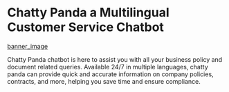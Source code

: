 # **Chatty Panda a Multilingual Customer Service Chatbot**

[banner_image](app_banner.png "Banner")


Chatty Panda chatbot is here to assist you with all your business policy and document related queries. Available 24/7 in multiple languages, chatty panda can provide quick and accurate information on company policies, contracts, and more, helping you save time and ensure compliance.
